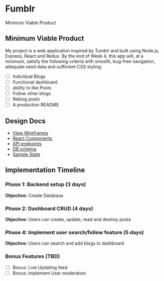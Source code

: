 # Fumblr

Minimum Viable Product

## Minimum Viable Product

My project is a web application inspired by Tumblr and built using Node.js, Express, React and Redux. By the end of Week 4, this app will, at a minimum, satisfy the following criteria with smooth, bug-free navigation, adequate seed data and sufficient CSS styling:

- [ ] Individual Blogs
- [ ] Functional dashboard
- [ ] ability to like Posts
- [ ] Follow other blogs
- [ ] Reblog posts
- [ ] A production README

## Design Docs
* [View Wireframes][wireframes]
* [React Components][components]
* [API endpoints][api-endpoints]
* [DB schema][schema]
* [Sample State][sample-state]

[wireframes]: /wireframes
[components]: docs/component-hierarchy.md
[sample-state]: docs/sample-state.md
[api-endpoints]: docs/api-endpoints.md
[schema]: docs/schema.md


## Implementation Timeline

### Phase 1: Backend setup (3 days)

**Objective:** Create Database.

### Phase 2: Dashboard CRUD (4 days)

**Objective:** Users can create, update, read and destroy posts


### Phase 4: Implement user search/follow feature (5 days)

**Objective:** Users can search and add blogs to dashboard


### Bonus Features (TBD)
- [ ] Bonus: Live Updating feed
- [ ] Bonus: Implement User moderation
